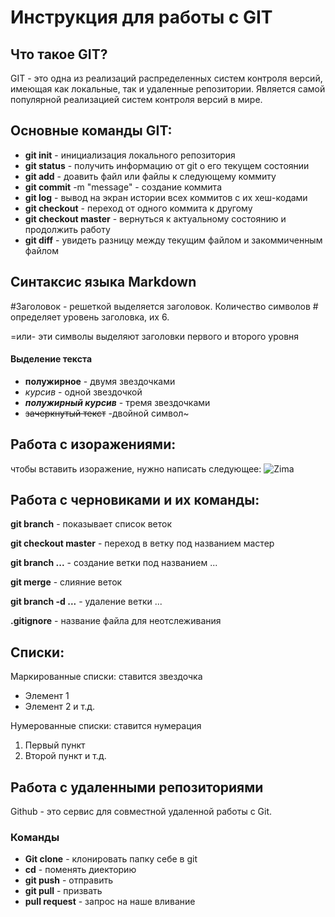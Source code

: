 # Инструкция для работы с GIT

## Что такое GIT?

GIT - это одна из реализаций распределенных систем контроля версий, имеющая как локальные, так и удаленные репозитории. Является самой популярной реализацией систем контроля версий в мире.

## Основные команды GIT:
* **git init** - инициализация локального репозитория
* **git status** - получить информацию от git о его текущем состоянии
* **git add** - доавить файл или файлы к следующему коммиту
* **git commit** -m "message" - создание коммита
* **git log** - вывод на экран истории всех коммитов с их хеш-кодами
* **git checkout** - переход от одного коммита к другому
* **git checkout master** - вернуться к актуальному состоянию и продолжить работу
* **git diff** - увидеть разницу между текущим файлом и закоммиченным файлом

## Синтаксис языка Markdown
 #Заголовок - решеткой выделяется заголовок. Количество символов # определяет уровень заголовка, их 6.
 
 =или- эти символы выделяют заголовки первого и второго уровня

#### Выделение текста
* **полужирное** - двумя звездочками
* *курсив* - одной звездочкой
* ***полужирный курсив*** - тремя звездочками
* ~~зачеркнутый текст~~ -двойной символ~


## Работа с изоражениями:

чтобы вставить изоражение, нужно написать следующее:
![Zima](Зима.jpg)

## Работа с черновиками и их команды:

 **git branch** - показывает список веток

 **git checkout master** - переход в ветку под названием мастер
 
 **git branch ...** - создание ветки под названием ...

 **git merge** - слияние веток

 **git branch -d ...** - удаление ветки ...

 **.gitignore** - название файла для неотслеживания
 

 ## Списки:

Маркированные списки: ставится звездочка
* Элемент 1
* Элемент 2 и т.д.

Нумерованные списки: ставится нумерация
1. Первый пункт
2. Второй пункт и т.д.

## Работа с удаленными репозиториями
Github - это сервис для совместной удаленной работы с Git.

### Команды 
* **Git clone** - клонировать папку себе в git
* **cd** - поменять диекторию
* **git push** - отправить
* **git pull** - призвать
* **pull request** - запрос на наше вливание
